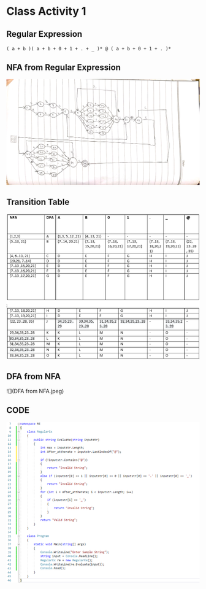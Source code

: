 # Class Activity 1

## Regular Expression
```
( a + b )( a + b + 0 + 1 + . + _ )* @ ( a + b + 0 + 1 + . )*
```
## NFA from Regular Expression

![](NFA.jpeg)

## Transition Table

![](TransitionTable.png)

## DFA from NFA

![](DFA from NFA.jpeg)

## CODE

![](CODE.png)


